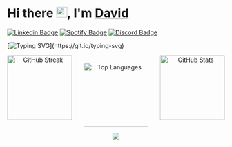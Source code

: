 <div>
   <h1>Hi there <img src="https://media.giphy.com/media/hvRJCLFzcasrR4ia7z/giphy.gif" width="25px">, I'm <a href="https://github.com/gdcho">David</a> </h1>
</div>

[![Linkedin Badge](https://img.shields.io/badge/-LinkedIn-0e76a8?style=flat-square&logo=Linkedin&logoColor=white)](https://linkedin.com/in/gdcho)
[![Spotify Badge](https://img.shields.io/badge/-Spotify-green?style=flat-square&logo=Spotify&logoColor=white&color=1db954)](https://open.spotify.com/user/22wp3udkqoekawynox5ztcphi?si=c9a3f6c28b024040)
[![Discord Badge](https://img.shields.io/badge/-Discord-7289DA?style=flat-square&logo=Discord&logoColor=white)](https://discord.gg/users/401554120370028555)

[![Typing SVG](https://readme-typing-svg.herokuapp.com?font=Roboto&weight=500&duration=4997&pause=500&color=61DAFB&background=14FF6400&width=433&height=70&lines=I+am+a+CST+Student+at+BCIT%2C+;a+UWaterloo+graduate%2C;and+an+aspiring+software+developer.)](https://git.io/typing-svg)

<p align="center">
  <div align="center">
    <img align="left" height="150" src="https://github-readme-streak-stats.herokuapp.com?user=gdcho&theme=react&hide_border=true" alt="GitHub Streak" />
    <img align="right" height="150" src="https://github-readme-stats.vercel.app/api?username=gdcho&show_icons=true&theme=react&hide_border=true" alt="GitHub Stats" />
  </div>
  <br>
  <div align="center">
    <img height="150" src="https://github-readme-stats.vercel.app/api/top-langs/?username=gdcho&layout=compact&theme=react&hide_border=true&langs_count=6" alt="Top Languages" />
  </div>
</p>

<p align="center">
  <img src="https://capsule-render.vercel.app/api?type=waving&color=gradient&height=60&section=footer"/>
</p>
